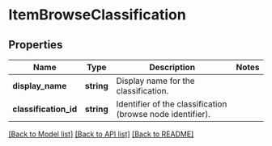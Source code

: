 # ItemBrowseClassification

## Properties
Name | Type | Description | Notes
------------ | ------------- | ------------- | -------------
**display_name** | **string** | Display name for the classification. | 
**classification_id** | **string** | Identifier of the classification (browse node identifier). | 

[[Back to Model list]](../README.md#documentation-for-models) [[Back to API list]](../README.md#documentation-for-api-endpoints) [[Back to README]](../README.md)


